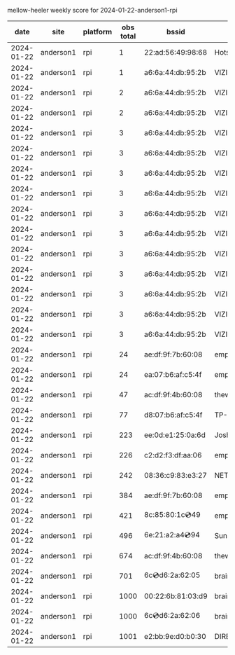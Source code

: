 mellow-heeler weekly score for 2024-01-22-anderson1-rpi

|date|site|platform|obs total|bssid|ssid|
|--|--|--|--|--|--|
|2024-01-22|anderson1|rpi|1|22:ad:56:49:98:68|Hotspot9868|
|2024-01-22|anderson1|rpi|1|a6:6a:44:db:95:2b|VIZIOCastAudio4362|
|2024-01-22|anderson1|rpi|2|a6:6a:44:db:95:2b|VIZIOCastAudio4419|
|2024-01-22|anderson1|rpi|2|a6:6a:44:db:95:2b|VIZIOCastAudio2506|
|2024-01-22|anderson1|rpi|3|a6:6a:44:db:95:2b|VIZIOCastAudio7009|
|2024-01-22|anderson1|rpi|3|a6:6a:44:db:95:2b|VIZIOCastAudio5698|
|2024-01-22|anderson1|rpi|3|a6:6a:44:db:95:2b|VIZIOCastAudio7243|
|2024-01-22|anderson1|rpi|3|a6:6a:44:db:95:2b|VIZIOCastAudio7679|
|2024-01-22|anderson1|rpi|3|a6:6a:44:db:95:2b|VIZIOCastAudio8932|
|2024-01-22|anderson1|rpi|3|a6:6a:44:db:95:2b|VIZIOCastAudio8249|
|2024-01-22|anderson1|rpi|3|a6:6a:44:db:95:2b|VIZIOCastAudio5990|
|2024-01-22|anderson1|rpi|3|a6:6a:44:db:95:2b|VIZIOCastAudio4254|
|2024-01-22|anderson1|rpi|3|a6:6a:44:db:95:2b|VIZIOCastAudio6924|
|2024-01-22|anderson1|rpi|3|a6:6a:44:db:95:2b|VIZIOCastAudio9741|
|2024-01-22|anderson1|rpi|3|a6:6a:44:db:95:2b|VIZIOCastAudio2625|
|2024-01-22|anderson1|rpi|24|ae:df:9f:7b:60:08|empty_ssid|
|2024-01-22|anderson1|rpi|24|ea:07:b6:af:c5:4f|empty_ssid|
|2024-01-22|anderson1|rpi|47|ac:df:9f:4b:60:08|theweef|
|2024-01-22|anderson1|rpi|77|d8:07:b6:af:c5:4f|TP-Link_C54F|
|2024-01-22|anderson1|rpi|223|ee:0d:e1:25:0a:6d|JoshLily|
|2024-01-22|anderson1|rpi|226|c2:d2:f3:df:aa:06|empty_ssid|
|2024-01-22|anderson1|rpi|242|08:36:c9:83:e3:27|NETGEAR34|
|2024-01-22|anderson1|rpi|384|ae:df:9f:7b:60:08|empty_ssid|
|2024-01-22|anderson1|rpi|421|8c:85:80:1c:cd:49|empty_ssid|
|2024-01-22|anderson1|rpi|496|6e:21:a2:a4:cd:94|SunPower21450|
|2024-01-22|anderson1|rpi|674|ac:df:9f:4b:60:08|theweef|
|2024-01-22|anderson1|rpi|701|6c:cd:d6:2a:62:05|braingang2_5GEXT|
|2024-01-22|anderson1|rpi|1000|00:22:6b:81:03:d9|braingang2|
|2024-01-22|anderson1|rpi|1000|6c:cd:d6:2a:62:06|braingang2_2GEXT|
|2024-01-22|anderson1|rpi|1001|e2:bb:9e:d0:b0:30|DIRECT-9ED03030|
